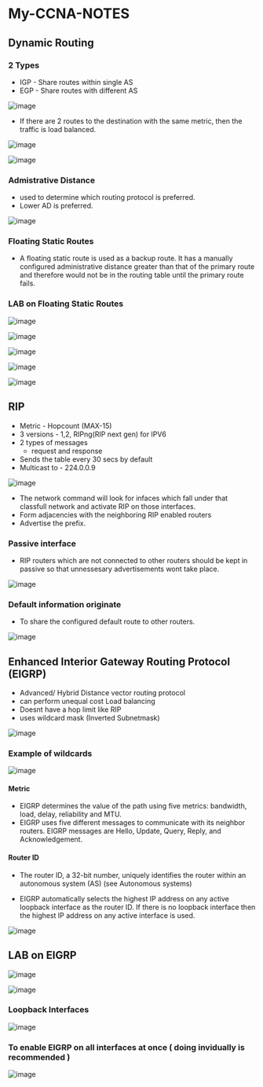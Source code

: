 # My-CCNA-NOTES

## Dynamic Routing

### 2 Types

- IGP - Share routes within single AS
- EGP - Share routes with different AS

![image](https://user-images.githubusercontent.com/110488017/233979142-4da6b85a-d249-44fb-8484-47e20aff0e76.png)

- If there are 2 routes to the destination with the same metric, then the traffic is load balanced.

![image](https://user-images.githubusercontent.com/110488017/233981959-c12ab77e-a175-4278-8040-285dfd8e295c.png)

![image](https://user-images.githubusercontent.com/110488017/233982233-c793e476-16fe-4e4e-a782-f40a2740c47b.png)

### Admistrative Distance

- used to determine which routing protocol is preferred.
- Lower AD is preferred.

![image](https://user-images.githubusercontent.com/110488017/233985523-4f705e6c-817c-4aa3-b70a-a60d390d3150.png)


### Floating Static Routes

- A floating static route is used as a backup route. It has a manually configured administrative distance greater than that of the primary route and therefore would not be in the routing table until the primary route fails.

### LAB on Floating Static Routes

![image](https://user-images.githubusercontent.com/110488017/233990243-728c4544-91e3-4487-9a62-0314a21a56a7.png)

![image](https://user-images.githubusercontent.com/110488017/233994644-54bc0dec-3ec1-4916-912c-e22a6b0df234.png)

![image](https://user-images.githubusercontent.com/110488017/233994746-f145d5be-da78-4192-8ae9-060c2820d4ea.png)

![image](https://user-images.githubusercontent.com/110488017/233994832-9e489a98-9faf-4b15-95d4-2056e351ef38.png)

![image](https://user-images.githubusercontent.com/110488017/233995021-50de8811-a84a-4fbc-a1cb-ced4bf8d9cae.png)

## RIP

- Metric - Hopcount (MAX-15)
- 3 versions - 1,2, RIPng(RIP next gen) for IPV6
- 2 types of messages 
  - request and response
- Sends the table every 30 secs by default
- Multicast to - 224.0.0.9

![image](https://user-images.githubusercontent.com/110488017/234011428-9a16735d-ebc0-448a-a57b-265116c6e837.png)

- The network command will look for infaces which fall under that classfull network and activate RIP on those interfaces.
- Form adjacencies with the neighboring RIP enabled routers
- Advertise the prefix.

### Passive interface

- RIP routers which are not connected to other routers should be kept in passive so that unnessesary advertisements wont take place.

![image](https://user-images.githubusercontent.com/110488017/234012858-3f522869-fc71-4c11-873f-7268de9cbcc4.png)

### Default information originate

- To share the configured default route to other routers.

![image](https://user-images.githubusercontent.com/110488017/234013170-cbb66e26-9e4a-48e8-af5c-cec8790979a1.png)

## Enhanced Interior Gateway Routing Protocol (EIGRP)

- Advanced/ Hybrid Distance vector routing protocol
- can perform unequal cost Load balancing
- Doesnt have a hop limit like RIP
- uses wildcard mask (Inverted Subnetmask)

![image](https://user-images.githubusercontent.com/110488017/234041490-11f16f50-2810-4296-8fa2-711597bb6032.png)

### Example of wildcards

![image](https://user-images.githubusercontent.com/110488017/234016513-5e19e709-6bfd-427c-9e12-d38480540a28.png)

#### Metric

- EIGRP determines the value of the path using five metrics: bandwidth, load, delay, reliability and MTU.
- EIGRP uses five different messages to communicate with its neighbor routers. EIGRP messages are Hello, Update, Query, Reply, and Acknowledgement.

#### Router ID
- The router ID, a 32-bit number, uniquely identifies the router within an autonomous system (AS) (see Autonomous systems)

- EIGRP automatically selects the highest IP address on any active loopback interface as the router ID. If there is no loopback interface then the highest IP address on any active interface is used.

![image](https://user-images.githubusercontent.com/110488017/234020344-32b737c6-8361-4426-9fbd-c4713159aae1.png)

## LAB on EIGRP

![image](https://user-images.githubusercontent.com/110488017/234035111-8ca12b11-c3b4-4c59-a9f3-a445dd756a88.png)

![image](https://user-images.githubusercontent.com/110488017/234016187-6316e371-a528-44f1-b1db-377afacfd041.png)

### Loopback Interfaces
![image](https://user-images.githubusercontent.com/110488017/234034830-29e36b8e-d446-409e-85d8-b5103bd06833.png)

### To enable EIGRP on all interfaces at once ( doing invidually is recommended )
![image](https://user-images.githubusercontent.com/110488017/234039510-22bc0e6a-6bd0-4e67-a39b-b08ecbea6c2c.png)

